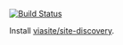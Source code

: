 [![Build Status](https://travis-ci.org/viasite-ansible/ansible-role-site-discovery.svg?branch=master)](https://travis-ci.org/viasite-ansible/ansible-role-site-discovery)

Install [viasite/site-discovery](https://github.com/viasite/site-discovery).
